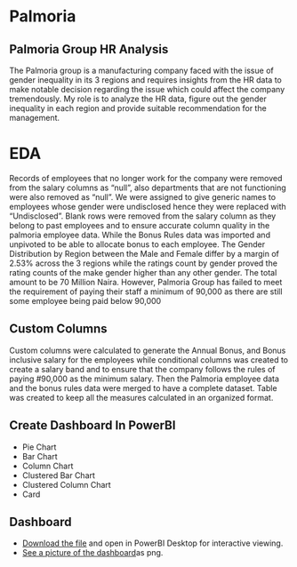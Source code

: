 # Palmoria
## Palmoria Group HR Analysis
The Palmoria group is a manufacturing company faced with the issue of gender inequality in its 3 regions and requires insights from the HR data to make notable decision regarding the issue which could affect the company tremendously.
My role is to analyze the HR data, figure out the gender inequality in each region and provide suitable recommendation for the management.

# EDA 
Records of employees that no longer work for the company were removed from the salary columns as “null”, also departments that are not functioning were also removed as “null”.
We were assigned to give generic names to employees whose gender were undisclosed hence they were replaced with “Undisclosed”.
Blank rows were removed from the salary column as they belong to past employees and to ensure accurate column quality in the palmoria employee data.
While the Bonus Rules data was imported and unpivoted to be able to allocate bonus to each employee.
The Gender Distribution by Region between the Male and Female differ by a margin of 2.53% across the 3 regions while the ratings count by gender proved the rating counts of the make gender higher than any other gender.
The total amount to be 70 Million Naira.
However, Palmoria Group has failed to meet the requirement of paying their staff a minimum of 90,000 as there are still some employee being paid below 90,000

## Custom Columns
Custom columns were calculated to generate the Annual Bonus, and Bonus inclusive salary for the employees while conditional columns was created to create a salary band and to ensure that the company follows the rules of paying #90,000 as the minimum salary. Then the Palmoria employee data and the bonus rules data were merged to have a complete dataset.
Table was created to keep all the measures calculated in an organized format.

## Create Dashboard In PowerBI
 * Pie Chart
* Bar Chart
* Column Chart
* Clustered Bar Chart
* Clustered Column Chart
* Card
## Dashboard
* [ Download the file](https://github.com/moyin20/Palmoria/blob/main/Assignment.pbix) and open in PowerBI Desktop for interactive viewing.
* [See a picture of the dashboard](https://github.com/moyin20/Palmoria/blob/main/Palmoria%20Dashboard.png)as png.

